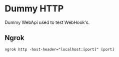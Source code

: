 # Dummy HTTP

Dummy WebApi used to test WebHook's.

## Ngrok

```shell
ngrok http -host-header="localhost:[port]" [port]
```
